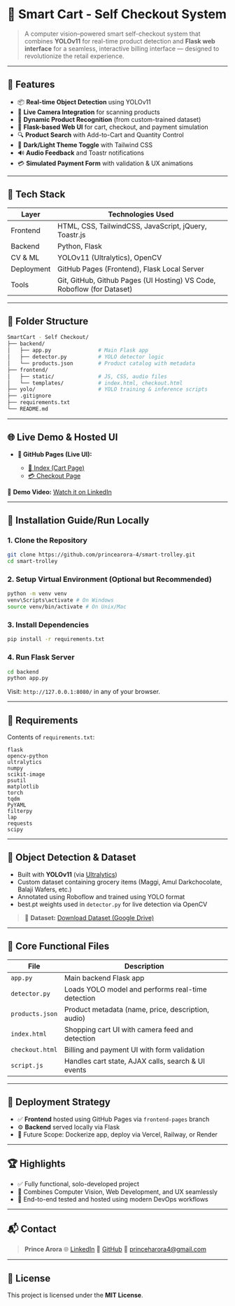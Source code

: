 # 🛒 Smart Cart - Self Checkout System

> A computer vision–powered smart self-checkout system that combines **YOLOv11** for real-time product detection and **Flask web interface** for a seamless, interactive billing interface — designed to revolutionize the retail experience.

---

## 🚀 Features

* 📦 **Real-time Object Detection** using YOLOv11
* 🎥 **Live Camera Integration** for scanning products
* 🧠 **Dynamic Product Recognition** (from custom-trained dataset)
* 🧾 **Flask-based Web UI** for cart, checkout, and payment simulation
* 🔍 **Product Search** with Add-to-Cart and Quantity Control
* 🌙 **Dark/Light Theme Toggle** with Tailwind CSS
* 🔊 **Audio Feedback** and Toastr notifications
* 💳 **Simulated Payment Form** with validation & UX animations

---

## 🎯 Tech Stack

| Layer      | Technologies Used                                                               |
| ---------- | -----------------------------------------------------                           |
| Frontend   | HTML, CSS, TailwindCSS, JavaScript, jQuery, Toastr.js                           |
| Backend    | Python, Flask                                                                   |
| CV & ML    | YOLOv11 (Ultralytics), OpenCV                                                   |
| Deployment | GitHub Pages (Frontend), Flask Local Server                                     |
| Tools      | Git, GitHub, Github Pages (UI Hosting) VS Code, Roboflow (for Dataset)          |

---

## 📁 Folder Structure

```bash
SmartCart - Self Checkout/
├── backend/
│   ├── app.py               # Main Flask app
│   ├── detector.py          # YOLO detector logic
│   └── products.json        # Product catalog with metadata
├── frontend/
│   ├── static/              # JS, CSS, audio files
│   └── templates/           # index.html, checkout.html
├── yolo/                    # YOLO training & inference scripts
├── .gitignore
├── requirements.txt
└── README.md
```

---

## 🌐 Live Demo & Hosted UI

* **🔗 GitHub Pages (Live UI):**

  * [🛒 Index (Cart Page)](https://princearora-4.github.io/smart-trolley/index.html)
  * [💳 Checkout Page](https://princearora-4.github.io/smart-trolley/checkout.html)

🎥 **Demo Video:** [Watch it on LinkedIn](https://www.linkedin.com/posts/princearora4_computervision-smarttrolley-yolov11-activity-7350773628491239424-2-Lz?utm_source=share&utm_medium=member_desktop&rcm=ACoAAFjU1CMBrWZnUtgb7iVJRT0ioQqj6XyNmrI)

---

## 🔧 Installation Guide/Run Locally

### 1. Clone the Repository

```bash
git clone https://github.com/princearora-4/smart-trolley.git
cd smart-trolley
```

### 2. Setup Virtual Environment (Optional but Recommended)

```bash
python -m venv venv
venv\Scripts\activate # On Windows
source venv/bin/activate # On Unix/Mac
```

### 3. Install Dependencies

```bash
pip install -r requirements.txt
```

### 4. Run Flask Server

```bash
cd backend
python app.py
```

Visit: `http://127.0.0.1:8080/` in any of your browser.

---

## 📜 Requirements

Contents of `requirements.txt`:

```
flask
opencv-python
ultralytics
numpy
scikit-image
psutil
matplotlib
torch
tqdm
PyYAML
filterpy
lap
requests
scipy
```

---

## 🧠 Object Detection & Dataset

* Built with **YOLOv11** (via [Ultralytics](https://github.com/ultralytics/ultralytics))
* Custom dataset containing grocery items (Maggi, Amul Darkchocolate, Balaji Wafers, etc.)
* Annotated using Roboflow and trained using YOLO format
* best.pt weights used in `detector.py` for live detection via OpenCV

> 📂 **Dataset:** [Download Dataset (Google Drive)](https://drive.google.com/file/d/139kurgIy3QPW2zWzgIjG6AFn-lD3CGkJ/view?usp=sharing)

---

## 📌 Core Functional Files

| File            | Description                                        |
| --------------- | -------------------------------------------------- |
| `app.py`        | Main backend Flask app                             |
| `detector.py`   | Loads YOLO model and performs real-time detection  |
| `products.json` | Product metadata (name, price, description, audio) |
| `index.html`    | Shopping cart UI with camera feed and detection    |
| `checkout.html` | Billing and payment UI with form validation        |
| `script.js`     | Handles cart state, AJAX calls, search & UI events |

---

## 🚀 Deployment Strategy

* ✅ **Frontend** hosted using GitHub Pages via `frontend-pages` branch
* ⚙️ **Backend** served locally via Flask
* 🧩 Future Scope: Dockerize app, deploy via Vercel, Railway, or Render

---

## 🏆 Highlights

* ✅ Fully functional, solo-developed project
* 🎯 Combines Computer Vision, Web Development, and UX seamlessly
* 🧪 End-to-end tested and hosted using modern DevOps workflows

---

## 📬 Contact

> **Prince Arora**
> 🌐 [LinkedIn](https://www.linkedin.com/in/princearora4)
> 🔗 [GitHub](https://github.com/princearora-4)
> 📧 [princeharora4@gmail.com](mailto:princeharora4@gmail.com)

---

## 📄 License

This project is licensed under the **MIT License**.
